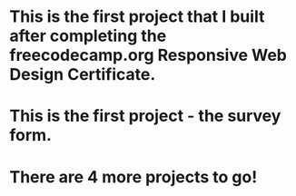 # This is the first project that I built after completing the freecodecamp.org Responsive Web Design Certificate. 

# This is the first project - the survey form.

# There are 4 more projects to go!
